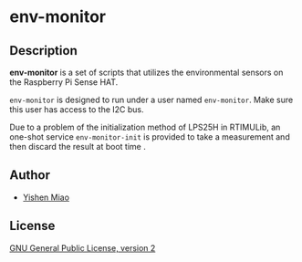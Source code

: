 # env-monitor

## Description
**env-monitor** is a set of scripts that utilizes the environmental sensors on
the Raspberry Pi Sense HAT.

`env-monitor` is designed to run under a user named `env-monitor`. Make sure
this user has access to the I2C bus.

Due to a problem of the initialization method of LPS25H in RTIMULib, an one-shot
service `env-monitor-init` is provided to take a measurement and then discard
the result at boot time .

## Author
* [Yishen Miao](https://github.com/mys721tx)

## License
[GNU General Public License, version 2](http://www.gnu.org/licenses/gpl-2.0.html)
